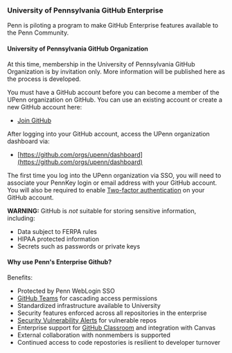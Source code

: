 ### University of Pennsylvania GitHub Enterprise

Penn is piloting a program to make GitHub Enterprise features available to the Penn Community.

#### University of Pennsylvania GitHub Organization

At this time, membership in the University of Pennsylvania GitHub Organization is by invitation only. More information will be published here as the process is developed.

You must have a GitHub account before you can become a member of the UPenn organization on GitHub. You can use an existing account or create a new GitHub account here:

* [Join GitHub](https://github.com/join)

After logging into your GitHub account, access the UPenn organization dashboard via:

* [https://github.com/orgs/upenn/dashboard](https://github.com/orgs/upenn/dashboard)

The first time you log into the UPenn organization via SSO, you will need to associate your PennKey login or email address with your GitHub account. You will also be required to enable [Two-factor authentication](https://docs.github.com/en/free-pro-team@latest/github/authenticating-to-github/accessing-github-using-two-factor-authentication) on your GitHub account.

**WARNING:** GitHub is *not* suitable for storing sensitive information, including:

* Data subject to FERPA rules
* HIPAA protected information
* Secrets such as passwords or private keys

#### Why use Penn's Enterprise Github?

Benefits:

* Protected by Penn WebLogin SSO
* [GitHub Teams](https://docs.github.com/en/free-pro-team@latest/github/setting-up-and-managing-organizations-and-teams/about-teams) for cascading access permissions
* Standardized infrastructure available to University
* Security features enforced across all repositories in the enterprise
* [Security Vulnerability Alerts](https://docs.github.com/en/free-pro-team@latest/github/managing-security-vulnerabilities/about-alerts-for-vulnerable-dependencies) for vulnerable repos
* Enterprise support for [GitHub Classroom](https://docs.github.com/en/free-pro-team@latest/education/manage-coursework-with-github-classroom/basics-of-setting-up-github-classroom) and integration with Canvas
* External collaboration with nonmembers is supported
* Continued access to code repostories is resilient to developer turnover

